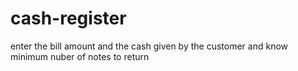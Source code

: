 # cash-register
 enter the bill amount and the cash given by the customer and know minimum nuber of notes to return
